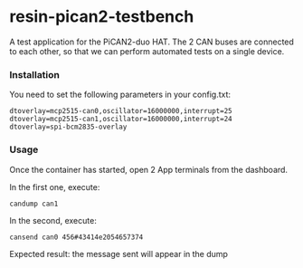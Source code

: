 # resin-pican2-testbench

A test application for the PiCAN2-duo HAT. The 2 CAN buses are connected to each other, so that we can perform automated tests on a single device.

### Installation

You need to set the following parameters in your config.txt:

```
dtoverlay=mcp2515-can0,oscillator=16000000,interrupt=25
dtoverlay=mcp2515-can1,oscillator=16000000,interrupt=24
dtoverlay=spi-bcm2835-overlay
```

### Usage

Once the container has started, open 2 App terminals from the dashboard.

In the first one, execute:

```
candump can1
```

In the second, execute:

```
cansend can0 456#43414e2054657374
```

Expected result: the message sent will appear in the dump
